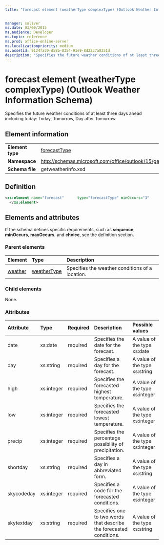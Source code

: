 ```yaml
---
title: "forecast element (weatherType complexType) (Outlook Weather Information Schema)"
 
 
manager: soliver
ms.date: 03/09/2015
ms.audience: Developer
ms.topic: reference
ms.prod: office-online-server
ms.localizationpriority: medium
ms.assetid: 9124fa30-d58b-8354-91e9-8d2237a8251d
description: "Specifies the future weather conditions of at least three days ahead including today: Today, Tomorrow, Day after Tomorrow."
---
```


# forecast element (weatherType complexType) (Outlook Weather Information Schema)

Specifies the future weather conditions of at least three days ahead including today: Today, Tomorrow, Day after Tomorrow.
  
## Element information

|||
|:-----|:-----|
|**Element type** <br/> |[forecastType](forecasttype-complextype-outlook-weather-information-schema.md) <br/> |
|**Namespace** <br/> |http://schemas.microsoft.com/office/outlook/15/getweatherinfo.xsd  <br/> |
|**Schema file** <br/> |getweatherinfo.xsd  <br/> |
   
## Definition

```XML
<xs:element name="forecast"      type="forecastType" minOccurs="3"     maxOccurs="unbounded"    >
  </xs:element>  

```

## Elements and attributes

If the schema defines specific requirements, such as **sequence**, **minOccurs**, **maxOccurs**, and **choice**, see the definition section. 
  
### Parent elements

|**Element**|**Type**|**Description**|
|:-----|:-----|:-----|
|[weather](weather-element-weatherdata-elementoutlook-weather-information-schema.md) <br/> |[weatherType](weathertype-complextype-outlook-weather-information-schema.md) <br/> |Specifies the weather conditions of a location.  <br/> |
   
### Child elements

None.
  
### Attributes

|**Attribute**|**Type**|**Required**|**Description**|**Possible values**|
|:-----|:-----|:-----|:-----|:-----|
|date  <br/> |xs:date  <br/> |required  <br/> |Specifies the date for the forecast.  <br/> |A value of the type xs:date  <br/> |
|day  <br/> |xs:string  <br/> |required  <br/> |Specifies a day for the forecast.  <br/> |A value of the type xs:string  <br/> |
|high  <br/> |xs:integer  <br/> |required  <br/> |Specifies the forecasted highest temperature.  <br/> |A value of the type xs:integer  <br/> |
|low  <br/> |xs:integer  <br/> |required  <br/> |Specifies the forecasted lowest temperature.  <br/> |A value of the type xs:integer  <br/> |
|precip  <br/> |xs:integer  <br/> |required  <br/> |Specifies the percentage possibility of precipitation.  <br/> |A value of the type xs:integer  <br/> |
|shortday  <br/> |xs:string  <br/> |required  <br/> |Specifies a day in abbreviated form.  <br/> |A value of the type xs:string  <br/> |
|skycodeday  <br/> |xs:integer  <br/> |required  <br/> |Specifies a code for the forecasted conditions.  <br/> |A value of the type xs:integer  <br/> |
|skytextday  <br/> |xs:string  <br/> |required  <br/> |Specifies one to two words that describe the forecasted conditions.  <br/> |A value of the type xs:string  <br/> |
   

